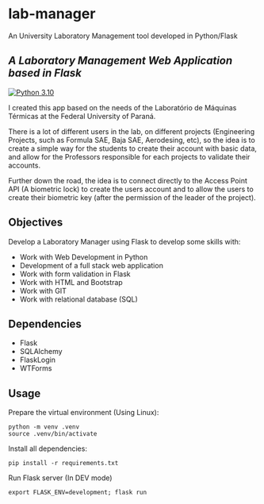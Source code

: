 # lab-manager
An University Laboratory Management tool developed in Python/Flask

## _A Laboratory Management Web Application based in Flask_
[![Python 3.10](https://img.shields.io/badge/python-3.10-blue.svg)](https://www.python.org/downloads/release/python-3100/)

I created this app based on the needs of the Laboratório de Máquinas Térmicas at the Federal University of Paraná.

There is a lot of different users in the lab, on different projects (Engineering Projects, such as Formula SAE, Baja SAE, Aerodesing, etc), so the idea is to create a simple way for the students to create their account with basic data, and allow for the Professors responsible for each projects to validate their accounts.

Further down the road, the idea is to connect directly to the Access Point API (A biometric lock) to create the users account and to allow the users to create their biometric key (after the permission of the leader of the project).

## Objectives

Develop a Laboratory Manager using Flask to develop some skills with:

* Work with Web Development in Python
* Development of a full stack web application
* Work with form validation in Flask
* Work with HTML and Bootstrap
* Work with GIT
* Work with relational database (SQL)

## Dependencies

* Flask
* SQLAlchemy
* FlaskLogin
* WTForms

## Usage

Prepare the virtual environment (Using Linux):

    python -m venv .venv
    source .venv/bin/activate

Install all dependencies:

    pip install -r requirements.txt

Run Flask server (In DEV mode)
    
    export FLASK_ENV=development; flask run